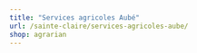 ```yaml
---
title: "Services agricoles Aubé"
url: /sainte-claire/services-agricoles-aube/
shop: agrarian
---
```

